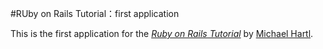 #RUby on Rails Tutorial：first application

This is the first application for the
[*Ruby on Rails Tutorial*](http://railstutorial.jp)
by [Michael Hartl](http://michaelhartl.com/).
